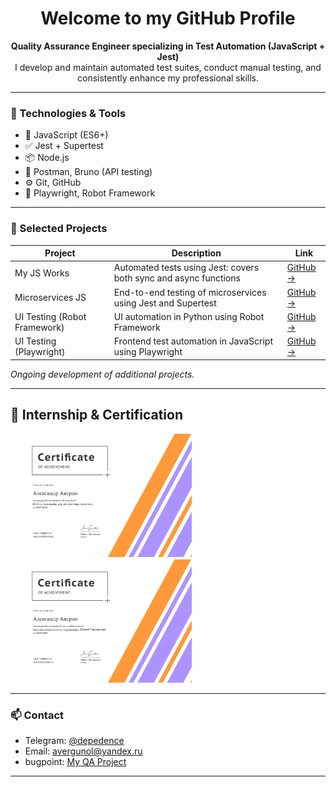 <h1 align="center">Welcome to my GitHub Profile</h1>

<p align="center">
  <b>Quality Assurance Engineer specializing in Test Automation (JavaScript + Jest)</b><br>
  I develop and maintain automated test suites, conduct manual testing, and consistently enhance my professional skills.
</p>

---

### 🧰 Technologies & Tools

- 📌 JavaScript (ES6+)
- ✅ Jest + Supertest
- 📦 Node.js
- 📄 Postman, Bruno (API testing)
- ⚙️ Git, GitHub
- 🧪 Playwright, Robot Framework

---

### 📂 Selected Projects

| Project                     | Description                                                         | Link                                                                       |
|----------------------------|---------------------------------------------------------------------|----------------------------------------------------------------------------|
| My JS Works                | Automated tests using Jest: covers both sync and async functions    | [GitHub →](https://github.com/depedence/my-js-works)                      |
| Microservices JS           | End-to-end testing of microservices using Jest and Supertest        | [GitHub →](https://github.com/depedence/microservices-js)                 |
| UI Testing (Robot Framework)| UI automation in Python using Robot Framework                      | [GitHub →](https://github.com/depedence/Portfolio)                        |
| UI Testing (Playwright)    | Frontend test automation in JavaScript using Playwright             | [GitHub →](https://github.com/depedence/UI-playwright)                    |

_Ongoing development of additional projects._

---

## 📜 Internship & Certification

<img src="/certificate-2.jpg" width="280px" hspace="10px" alt="Internship Completion Certificate">  <img src="/certificate-1.jpg" width="280px" hspace="10px" alt="Internship Completion Certificate">

---

### 📫 Contact

- Telegram: [@depedence](https://t.me/depedence)
- Email: avergunol@yandex.ru
- bugpoint: [My QA Project](https://t.me/bugpointqa)

---

